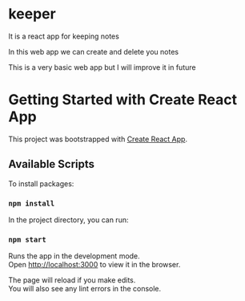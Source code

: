 # keeper
It is a react app for keeping notes

In this web app we can create and delete you notes 

This is a very basic web app but I will improve it in future 


# Getting Started with Create React App

This project was bootstrapped with [Create React App](https://github.com/facebook/create-react-app).

## Available Scripts

To install packages:

### `npm install`

In the project directory, you can run:

### `npm start`

Runs the app in the development mode.\
Open [http://localhost:3000](http://localhost:3000) to view it in the browser.

The page will reload if you make edits.\
You will also see any lint errors in the console.
